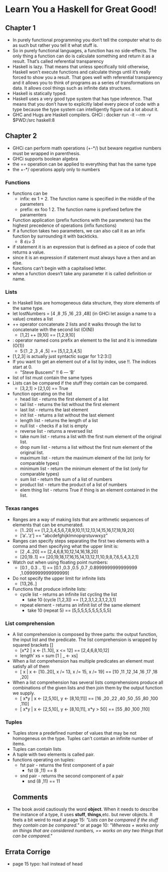 # Learn You a Haskell for Great Good! 

## Chapter 1
* In purely functional programming you don’t tell the computer what to do as such but rather you tell it what stuff is. 
* So in purely functional languages, a function has no side-effects. The only thing a function can do is calculate something and return it as a result. That’s called referential transparency 
* Haskell is lazy. That means that unless specifically told otherwise, Haskell won’t execute functions and calculate things until it’s really forced to show you a result. That goes well with referential transparency and it allows you to think of programs as a series of transformations on data. It allows cool things such as infinite data structures.
* Haskell is statically typed. 
* Haskell uses a very good type system that has type inference. That means that you don’t have to explicitly label every piece of code with a type because the type system can intelligently figure out a lot about it. 
* GHC and Hugs are Haskell compilers. GHCi : docker run -it --rm -v $PWD:/src  haskell:8
## Chapter 2
* GHCi can perform math operations (+-*/) but beware negative numbers must be wrapped in parenthesis.
* GHCi supports boolean algebra
* the == operation can be applied to everything that has the same type 
* the +-*/ operations apply only to numbers
### Functions
* functions can be 
    * infix: ex 1 + 2. The function name is specified in the middle of the parameters
    * prefix: ex foo 1 2. The function name is prefixed before the paramenters
* Function application (prefix functions with the parameters) has the highest precedence of operations (infix functions)  
* If a function takes two parameters, we can also call it as an infix function by surrounding it with backticks. 
    * 8 `div` 3
* if statement it is an expression that is defined as a piece of code that returns a value. 
* since it is an expression if statement must always have a then and an else. 
* functions can’t begin with a capitalised letter. 
* when a function doesn’t take any parameter it is called definition or name.
### Lists
* In Haskell lists are homogeneous data structure, they store elements of the same type.
* let lostNumbers = [4 ,8 ,15 ,16 ,23 ,48] (in GHCi let assign a name to a value) creates a list 
* ++ operator concatenate 2 lists and it walks through the list to concatenate with the second list (O(N)) 
    * [1,2] ++ [9,10] == [1,2,9,10] 
* : operator named cons prefix an element to the list and it is immediate (O(1)) 
    * 5:[1 ,2 ,3 ,4 ,5] == [5,1,2,3,4,5] 
* [1,2,3] is actually just syntactic sugar for 1:2:3:[]
* If you want to get an element out of a list by index, use !!. The indices start at 0. 
    * "Steve Buscemi" !! 6 — ‘B’
* list of list must contain the same types
* Lists can be compared if the stuff they contain can be compared. 
    * [3,2,1] > [2,1,0] == True
* function operating on the list
    * head list - returns the first element of a list
    * tail list -  returns the list without the first element 
    * last list -  returns the last element 
    * init list -  returns a list without the last element
    * length list -  returns the length of a list 
    * null list -  checks if a list is empty
    * reverse list -  returns a reversed list
    * take num  list - returns a list with the first num element of the original list.
    * drop num  list - returns a list without the first num element of the original list.
    * maximum  list - return the maximum element of the list (only for comparable types)
    * minimum  list - return the minimum element of the list (only for comparable types)
    * sum  list - return the sum of a list of numbers
    * product  list - return the product of a list of numbers
    * elem thing list - returns True if thing is an element contained in the list.
### Texas ranges
 * Ranges are a way of making lists that are arithmetic sequences of elements that can be enumerated.
    * [1..20] == [1,2,3,4,5,6,7,8,9,10,11,12,13,14,15,16,17,18,19,20]
    * [’a’..’z’] == "abcdefghijklmnopqrstuvwxyz"
 * Ranges can specify steps separating the first two elements with a comma and then specifying what the upper limit is:
    * [2 ,4..20] == [2,4,6,8,10,12,14,16,18,20]
    * [20,19..1] == [20,19,18,17,16,15,14,13,12,11,10,9,8,7,6,5,4,3,2,1]
 * Watch out when using floating point numbers:
    * [0.1 , 0.3 .. 1] == [0.1 ,0.3 ,0.5 ,0.7 ,0.8999999999999999 ,1.0999999999999999]
 * Do not specify the upper limit for infinite lists
    * [13,26..]
 * Functions that produce infinite lists:
    * cycle list - returns an infinite list cycling the list
       * take 10 (cycle [1,2,3]) == [1,2,3,1,2,3,1,2,3,1]
    *  repeat element - returns an infinit list of the same element
       * take 10 (repeat 5) == [5,5,5,5,5,5,5,5,5,5]
### List comprehension
 * A list comprehension is composed by three parts: the output function, the input list and the predicate. The list comprehension is wrapped by squared brackets []
    * [x\*2 | x <- [1..10], x <= 12] == [2,4,6,8,10,12]
    * length’ xs = sum [1 | _ <- xs]
 * When a list comprehension has multiple predicates an element must satisfy all of them
    * [ x | x <- [10..20], x /= 13, x /= 15, x /= 19] == [10 ,11 ,12 ,14 ,16 ,17 ,18 ,20] 
 * When a list comprehension has several lists comprehensions produce all combinations of the given lists and then join them by the output function we supply.
    * [ x\*y | x <- [2,5,10], y <- [8,10,11]] == [16 ,20 ,22 ,40 ,50 ,55 ,80 ,100 ,110]
    * [ x\*y | x <- [2,5,10], y <- [8,10,11], x\*y > 50] == [55 ,80 ,100 ,110]
### Tuples
  * Tuples store a predefined number of values that may be not homogeneus on the type. Tuples can't contain an infinite number of items.
  * Tuples can contain lists
  * A tuple with two elements is called pair.
  * functions operating on tuples:
    * fst pair - returns the first component of a pair
      * fst (8 ,11) == 8
    * snd pair - returns the second component of a pair
      * snd (8 ,11) == 11
    ## Comments
 * The book avoid cautiously the word **object**. When it needs to describe the instance of a type, it uses **stuff**, **things**,etc. but never objects. It feels a bit weird to read at page 15: _"Lists can be compared if the stuff they contain can be compared."_ or at page 10: _"Whereas + works only on things that are considered numbers, == works on any two things that can be compared."_
## Errata Corrige
* page 15 typo: hail instead of head
